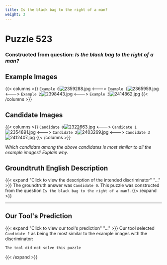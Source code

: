 ```yaml
---
title: Is the black bag to the right of a man?
weight: 3
---
```


# Puzzle 523
### Constructed from question: _Is the black bag to the right of a man?_


## Example Images
{{< columns >}}
`Example 0`![2359288.jpg](/gqa_images/2359288.jpg)
<--->
`Example 1`![2365959.jpg](/gqa_images/2365959.jpg)
<--->
`Example 2`![2398443.jpg](/gqa_images/2398443.jpg)
<--->
`Example 3`![2414862.jpg](/gqa_images/2414862.jpg)
{{< /columns >}}

## Candidate Images
{{< columns >}}
`Candidate 0`![2322663.jpg](/gqa_images/2322663.jpg)
<--->
`Candidate 1`![2354891.jpg](/gqa_images/2354891.jpg)
<--->
`Candidate 2`![2403269.jpg](/gqa_images/2403269.jpg)
<--->
`Candidate 3`![2412407.jpg](/gqa_images/2412407.jpg)
{{< /columns >}}

*Which candidate among the above candidates is most similar to all the example images? Explain why.*

## Groundtruth English Description

{{< expand "Click to view the description of the intended discriminator" "..." >}}
The groundtruth answer was `Candidate 0`. This puzzle was constructed from the question `Is the black bag to the right of a man?`.
{{< /expand >}}

---

## Our Tool's Prediction

{{< expand "Click to view our tool's prediction" "..." >}}
Our tool selected `Candidate ?` as being the most similar to the example images with the discriminator:
```plaintext
The tool did not solve this puzzle
```
{{< /expand >}}
